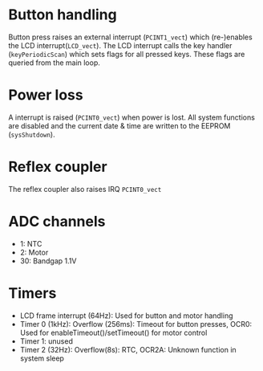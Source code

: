 # Button handling
Button press raises an external interrupt (`PCINT1_vect`) which (re-)enables the LCD interrupt(`LCD_vect`). 
The LCD interrupt calls the key handler (`keyPeriodicScan`) which sets flags for all pressed keys. These flags are queried from the main loop.

# Power loss
A interrupt is raised (`PCINT0_vect`) when power is lost. All system functions are disabled and the current date & time are written to the EEPROM (`sysShutdown`).

# Reflex coupler
The reflex coupler also raises IRQ `PCINT0_vect`

# ADC channels
* 1: NTC
* 2: Motor
* 30: Bandgap 1.1V

# Timers
* LCD frame interrupt (64Hz): Used for button and motor handling
* Timer 0 (1kHz): Overflow (256ms): Timeout for button presses, OCR0: Used for enableTimeout()/setTimeout() for motor control
* Timer 1: unused
* Timer 2 (32Hz): Overflow(8s): RTC, OCR2A: Unknown function in system sleep
